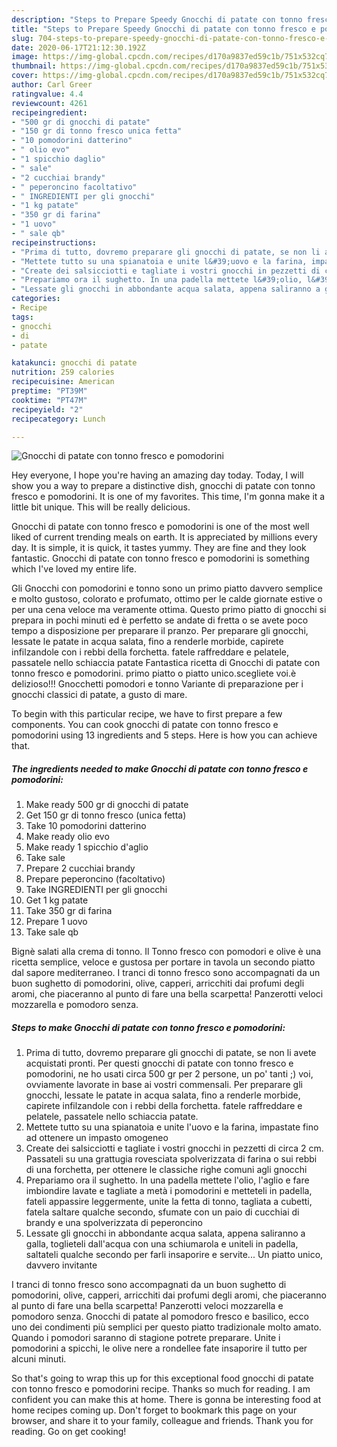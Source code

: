 ```yaml
---
description: "Steps to Prepare Speedy Gnocchi di patate con tonno fresco e pomodorini"
title: "Steps to Prepare Speedy Gnocchi di patate con tonno fresco e pomodorini"
slug: 704-steps-to-prepare-speedy-gnocchi-di-patate-con-tonno-fresco-e-pomodorini
date: 2020-06-17T21:12:30.192Z
image: https://img-global.cpcdn.com/recipes/d170a9837ed59c1b/751x532cq70/gnocchi-di-patate-con-tonno-fresco-e-pomodorini-recipe-main-photo.jpg
thumbnail: https://img-global.cpcdn.com/recipes/d170a9837ed59c1b/751x532cq70/gnocchi-di-patate-con-tonno-fresco-e-pomodorini-recipe-main-photo.jpg
cover: https://img-global.cpcdn.com/recipes/d170a9837ed59c1b/751x532cq70/gnocchi-di-patate-con-tonno-fresco-e-pomodorini-recipe-main-photo.jpg
author: Carl Greer
ratingvalue: 4.4
reviewcount: 4261
recipeingredient:
- "500 gr di gnocchi di patate"
- "150 gr di tonno fresco unica fetta"
- "10 pomodorini datterino"
- " olio evo"
- "1 spicchio daglio"
- " sale"
- "2 cucchiai brandy"
- " peperoncino facoltativo"
- " INGREDIENTI per gli gnocchi"
- "1 kg patate"
- "350 gr di farina"
- "1 uovo"
- " sale qb"
recipeinstructions:
- "Prima di tutto, dovremo preparare gli gnocchi di patate, se non li avete acquistati pronti. Per questi gnocchi di patate con tonno fresco e pomodorini, ne ho usati circa 500 gr per 2 persone, un po&#39; tanti ;) voi, ovviamente lavorate in base ai vostri commensali. Per preparare gli gnocchi, lessate le patate in acqua salata, fino a renderle morbide, capirete infilzandole con i rebbi della forchetta. fatele raffreddare e pelatele, passatele nello schiaccia patate."
- "Mettete tutto su una spianatoia e unite l&#39;uovo e la farina, impastate fino ad ottenere un impasto omogeneo"
- "Create dei salsicciotti e tagliate i vostri gnocchi in pezzetti di circa 2 cm. Passateli su una grattugia rovesciata spolverizzata di farina o sui rebbi di una forchetta, per ottenere le classiche righe comuni agli gnocchi"
- "Prepariamo ora il sughetto. In una padella mettete l&#39;olio, l&#39;aglio e fare imbiondire lavate e tagliate a metà i pomodorini e metteteli in padella, fateli appassire leggermente, unite la fetta di tonno, tagliata a cubetti, fatela saltare qualche secondo, sfumate con un paio di cucchiai di brandy e una spolverizzata di peperoncino"
- "Lessate gli gnocchi in abbondante acqua salata, appena saliranno a galla, toglieteli dall&#39;acqua con una schiumarola e uniteli in padella, saltateli qualche secondo per farli insaporire e servite... Un piatto unico, davvero invitante"
categories:
- Recipe
tags:
- gnocchi
- di
- patate

katakunci: gnocchi di patate 
nutrition: 259 calories
recipecuisine: American
preptime: "PT39M"
cooktime: "PT47M"
recipeyield: "2"
recipecategory: Lunch

---
```



![Gnocchi di patate con tonno fresco e pomodorini](https://img-global.cpcdn.com/recipes/d170a9837ed59c1b/751x532cq70/gnocchi-di-patate-con-tonno-fresco-e-pomodorini-recipe-main-photo.jpg)

Hey everyone, I hope you're having an amazing day today. Today, I will show you a way to prepare a distinctive dish, gnocchi di patate con tonno fresco e pomodorini. It is one of my favorites. This time, I'm gonna make it a little bit unique. This will be really delicious.

Gnocchi di patate con tonno fresco e pomodorini is one of the most well liked of current trending meals on earth. It is appreciated by millions every day. It is simple, it is quick, it tastes yummy. They are fine and they look fantastic. Gnocchi di patate con tonno fresco e pomodorini is something which I've loved my entire life.

Gli Gnocchi con pomodorini e tonno sono un primo piatto davvero semplice e molto gustoso, colorato e profumato, ottimo per le calde giornate estive o per una cena veloce ma veramente ottima. Questo primo piatto di gnocchi si prepara in pochi minuti ed è perfetto se andate di fretta o se avete poco tempo a disposizione per preparare il pranzo. Per preparare gli gnocchi, lessate le patate in acqua salata, fino a renderle morbide, capirete infilzandole con i rebbi della forchetta. fatele raffreddare e pelatele, passatele nello schiaccia patate Fantastica ricetta di Gnocchi di patate con tonno fresco e pomodorini. primo piatto o piatto unico.scegliete voi.è delizioso!!! Gnocchetti pomodori e tonno Variante di preparazione per i gnocchi classici di patate, a gusto di mare.


To begin with this particular recipe, we have to first prepare a few components. You can cook gnocchi di patate con tonno fresco e pomodorini using 13 ingredients and 5 steps. Here is how you can achieve that.

<!--inarticleads1-->

##### The ingredients needed to make Gnocchi di patate con tonno fresco e pomodorini:

1. Make ready 500 gr di gnocchi di patate
1. Get 150 gr di tonno fresco (unica fetta)
1. Take 10 pomodorini datterino
1. Make ready  olio evo
1. Make ready 1 spicchio d&#39;aglio
1. Take  sale
1. Prepare 2 cucchiai brandy
1. Prepare  peperoncino (facoltativo)
1. Take  INGREDIENTI per gli gnocchi
1. Get 1 kg patate
1. Take 350 gr di farina
1. Prepare 1 uovo
1. Take  sale qb


Bignè salati alla crema di tonno. Il Tonno fresco con pomodori e olive è una ricetta semplice, veloce e gustosa per portare in tavola un secondo piatto dal sapore mediterraneo. I tranci di tonno fresco sono accompagnati da un buon sughetto di pomodorini, olive, capperi, arricchiti dai profumi degli aromi, che piaceranno al punto di fare una bella scarpetta! Panzerotti veloci mozzarella e pomodoro senza. 

<!--inarticleads2-->

##### Steps to make Gnocchi di patate con tonno fresco e pomodorini:

1. Prima di tutto, dovremo preparare gli gnocchi di patate, se non li avete acquistati pronti. Per questi gnocchi di patate con tonno fresco e pomodorini, ne ho usati circa 500 gr per 2 persone, un po&#39; tanti ;) voi, ovviamente lavorate in base ai vostri commensali. Per preparare gli gnocchi, lessate le patate in acqua salata, fino a renderle morbide, capirete infilzandole con i rebbi della forchetta. fatele raffreddare e pelatele, passatele nello schiaccia patate.
1. Mettete tutto su una spianatoia e unite l&#39;uovo e la farina, impastate fino ad ottenere un impasto omogeneo
1. Create dei salsicciotti e tagliate i vostri gnocchi in pezzetti di circa 2 cm. Passateli su una grattugia rovesciata spolverizzata di farina o sui rebbi di una forchetta, per ottenere le classiche righe comuni agli gnocchi
1. Prepariamo ora il sughetto. In una padella mettete l&#39;olio, l&#39;aglio e fare imbiondire lavate e tagliate a metà i pomodorini e metteteli in padella, fateli appassire leggermente, unite la fetta di tonno, tagliata a cubetti, fatela saltare qualche secondo, sfumate con un paio di cucchiai di brandy e una spolverizzata di peperoncino
1. Lessate gli gnocchi in abbondante acqua salata, appena saliranno a galla, toglieteli dall&#39;acqua con una schiumarola e uniteli in padella, saltateli qualche secondo per farli insaporire e servite... Un piatto unico, davvero invitante


I tranci di tonno fresco sono accompagnati da un buon sughetto di pomodorini, olive, capperi, arricchiti dai profumi degli aromi, che piaceranno al punto di fare una bella scarpetta! Panzerotti veloci mozzarella e pomodoro senza. Gnocchi di patate al pomodoro fresco e basilico, ecco uno dei condimenti più semplici per questo piatto tradizionale molto amato. Quando i pomodori saranno di stagione potrete preparare. Unite i pomodorini a spicchi, le olive nere a rondellee fate insaporire il tutto per alcuni minuti. 

So that's going to wrap this up for this exceptional food gnocchi di patate con tonno fresco e pomodorini recipe. Thanks so much for reading. I am confident you can make this at home. There is gonna be interesting food at home recipes coming up. Don't forget to bookmark this page on your browser, and share it to your family, colleague and friends. Thank you for reading. Go on get cooking!
